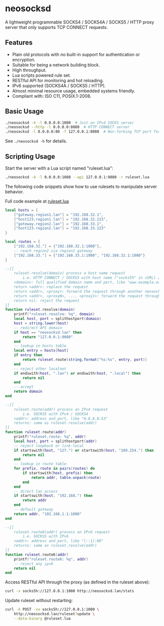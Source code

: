 # neosocksd

A lightweight programmable SOCKS4 / SOCKS4A / SOCKS5 / HTTP proxy server that only supports TCP CONNECT requests.

## Features

- Plain old protocols with no built-in support for authentication or encryption.
- Suitable for being a network building block.
- High throughput.
- Lua scripts powered rule set.
- RESTful API for monitoring and hot reloading.
- IPv6 supported (SOCKS4A / SOCKS5 / HTTP).
- Almost minimal resource usage, embedded systems friendly.
- Compliant with: ISO C11, POSIX.1-2008.

## Basic Usage

```sh
./neosocksd -4 -l 0.0.0.0:1080  # Just an IPv4 SOCKS server
./neosocksd --http -l 0.0.0.0:8080  # HTTP CONNECT server
./neosocksd -l 0.0.0.0:80 -f 127.0.0.1:8080  # Non-forking TCP port forwarder
```

See ```./neosocksd -h``` for details.

## Scripting Usage

Start the server with a Lua script named "ruleset.lua":

```sh
./neosocksd -4 -l 0.0.0.0:1080 --api 127.0.0.1:9080 -r ruleset.lua
```

The following code snippets show how to use rulesets to manipulate server behavior.

Full code example at [ruleset.lua](ruleset.lua)

```Lua
local hosts = {
    ["gateway.region1.lan"] = "192.168.32.1",
    ["host123.region1.lan"] = "192.168.32.123",
    ["gateway.region2.lan"] = "192.168.33.1",
    ["host123.region2.lan"] = "192.168.33.123"
}

local routes = {
    ["192.168.32."] = {"192.168.32.1:1080"},
    -- reach region2 via region1 gateway
    ["192.168.33."] = {"192.168.33.1:1080", "192.168.32.1:1080"}
}

--[[
    ruleset.resolve(domain) process a host name request
    	i.e. HTTP CONNECT / SOCKS5 with host name ("socks5h" in cURL) / SOCKS4A
    <domain>: full qualified domain name and port, like "www.example.org:80"
    return <addr>: replace the request
    return <addr>, <proxy>: forward the request through another neosocksd
    return <addr>, <proxyN>, ..., <proxy1>: forward the request through proxy chain
    return nil: reject the request
]]
function ruleset.resolve(domain)
    printf("ruleset.resolve: %q", domain)
    local host, port = splithostport(domain)
    host = string.lower(host)
    -- redirect API domain
    if host == "neosocksd.lan" then
        return "127.0.0.1:9080"
    end
    -- lookup in hosts table
    local entry = hosts[host]
    if entry then
        return ruleset.route(string.format("%s:%s", entry, port))
    end
    -- reject other localnet
    if endswith(host, ".lan") or endswith(host, ".local") then
        return nil
    end
    -- accept
    return domain
end

--[[
    ruleset.route(addr) process an IPv4 request
        i.e. SOCKS5 with IPv4 / SOCKS4
    <addr>: address and port, like "8.8.8.8:53"
    returns: same as ruleset.resolve(addr)
]]
function ruleset.route(addr)
    printf("ruleset.route: %q", addr)
    local host, port = splithostport(addr)
    -- reject loopback or link-local
    if startswith(host, "127.") or startswith(host, "169.254.") then
        return nil
    end
    -- lookup in route table
    for prefix, route in pairs(routes) do
        if startswith(host, prefix) then
            return addr, table.unpack(route)
        end
    end
    -- direct lan access
    if startswith(host, "192.168.") then
        return addr
    end
    -- default gateway
    return addr, "192.168.1.1:1080"
end

--[[
    ruleset.route6(addr) process an IPv6 request
        i.e. SOCKS5 with IPv6
    <addr>: address and port, like "[::1]:80"
    returns: same as ruleset.resolve(addr)
]]
function ruleset.route6(addr)
    printf("ruleset.route6: %q", addr)
    -- reject any ipv6
    return nil
end
```

Access RESTful API through the proxy (as defined in the ruleset above):

```sh
curl -x socks5h://127.0.0.1:1080 http://neosocksd.lan/stats
```

Update ruleset without restarting:

```sh
curl -X POST -vx socks5h://127.0.0.1:1080 \
    http://neosocksd.lan/ruleset?update \
    --data-binary @ruleset.lua
```
